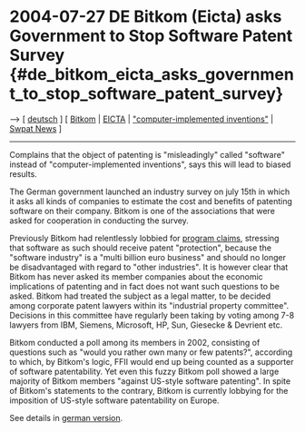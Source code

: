 # 2004-07-27 DE Bitkom (Eicta) asks Government to Stop Software Patent Survey {#de_bitkom_eicta_asks_government_to_stop_software_patent_survey}

\--\> \[ [ deutsch](Bitkom040727De "wikilink") \] \[ [
Bitkom](SwpatbitkomEn "wikilink") \| [ EICTA](SwpateictaEn "wikilink")
\| [ \"computer-implemented inventions\"](EubsaKinvEn "wikilink") \| [
Swpat News](SwpatcninoEn "wikilink") \]

------------------------------------------------------------------------

Complains that the object of patenting is \"misleadingly\" called
\"software\" instead of \"computer-implemented inventions\", says this
will lead to biased results.

The German government launched an industry survey on july 15th in which
it asks all kinds of companies to estimate the cost and benefits of
patenting software on their company. Bitkom is one of the associations
that were asked for cooperation in conducting the survey.

Previously Bitkom had relentlessly lobbied for [ program
claims](EubsaProgEn "wikilink"), stressing that software as such should
receive patent \"protection\", because the \"software industry\" is a
\"multi billion euro business\" and should no longer be disadvantaged
with regard to \"other industries\". It is however clear that Bitkom has
never asked its member companies about the economic implications of
patenting and in fact does not want such questions to be asked. Bitkom
had treated the subject as a legal matter, to be decided among corporate
patent lawyers within its \"industrial property committee\". Decisions
in this committee have regularly been taking by voting among 7-8 lawyers
from IBM, Siemens, Microsoft, HP, Sun, Giesecke & Devrient etc.

Bitkom conducted a poll among its members in 2002, consisting of
questions such as \"would you rather own many or few patents?\",
according to which, by Bitkom\'s logic, FFII would end up being counted
as a supporter of software patentability. Yet even this fuzzy Bitkom
poll showed a large majority of Bitkom members \"against US-style
software patenting\". In spite of Bitkom\'s statements to the contrary,
Bitkom is currently lobbying for the imposition of US-style software
patentability on Europe.

See details in [ german version](Bitkom040727De "wikilink").
